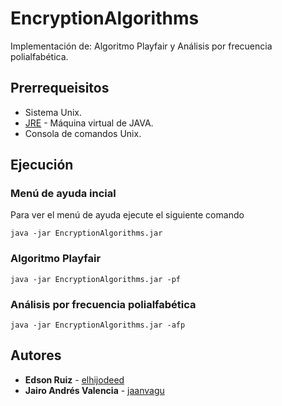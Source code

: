 # EncryptionAlgorithms
Implementación de: Algoritmo Playfair y Análisis por frecuencia polialfabética.

## Prerrequeisitos
* Sistema Unix.
* [JRE](https://www.oracle.com/technetwork/java/javase/downloads/jre8-downloads-2133155.html) - Máquina virtual de JAVA.
* Consola de comandos Unix.

## Ejecución

### Menú de ayuda incial
Para ver el menú de ayuda ejecute el siguiente comando
```
java -jar EncryptionAlgorithms.jar
```
### Algoritmo Playfair
```
java -jar EncryptionAlgorithms.jar -pf
```
### Análisis por frecuencia polialfabética
```
java -jar EncryptionAlgorithms.jar -afp
```

## Autores

* **Edson Ruiz** - [elhijodeed](https://www.linkedin.com/in/edson-ruiz-ramirez-04419911a)
* **Jairo Andrés Valencia** - [jaanvagu](https://www.linkedin.com/in/jaanvagu/)
